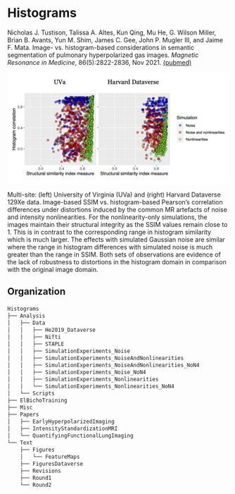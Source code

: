 # Histograms

Nicholas J. Tustison, Talissa A. Altes, Kun Qing, Mu He, G. Wilson Miller, Brian B. Avants, Yun M. Shim, James C. Gee, John P. Mugler III, and Jaime F. Mata.  Image- vs. histogram-based considerations in semantic segmentation of pulmonary hyperpolarized gas images. _Magnetic Resonance in Medicine_, 86(5):2822-2836, Nov 2021. [(pubmed)](https://pubmed.ncbi.nlm.nih.gov/34227163/)


![Figure 2](Text/Figures/similarityMultisite.png)

Multi-site: (left) University of Virginia (UVa) and (right) Harvard Dataverse 129Xe data. Image-based SSIM vs. histogram-based Pearson’s correlation differences under distortions induced by the common MR artefacts of noise and intensity nonlinearities. For the nonlinearity-only simulations, the images maintain their structural integrity as the SSIM values remain close to 1. This is in contrast to the corresponding range in histogram similarity which is much larger. The effects with simulated Gaussian noise are similar where the range in histogram differences with simulated noise is much greater than the range in SSIM. Both sets of observations are evidence of the lack of robustness to distortions in the histogram domain in comparison with the original image domain.

## Organization

```
Histograms
├── Analysis
│   ├── Data
│   │   ├── He2019_Dataverse
│   │   ├── Nifti
│   │   ├── STAPLE
│   │   ├── SimulationExperiments_Noise
│   │   ├── SimulationExperiments_NoiseAndNonlinearities
│   │   ├── SimulationExperiments_NoiseAndNonlinearities_NoN4
│   │   ├── SimulationExperiments_Noise_NoN4
│   │   ├── SimulationExperiments_Nonlinearities
│   │   └── SimulationExperiments_Nonlinearities_NoN4
│   └── Scripts
├── ElBichoTraining
├── Misc
├── Papers
│   ├── EarlyHyperpolarizedImaging
│   ├── IntensityStandardizationMRI
│   └── QuantifyingFunctionalLungImaging
└── Text
    ├── Figures
    │   └── FeatureMaps
    ├── FiguresDataverse
    ├── Revisions
    ├── Round1
    └── Round2
```

